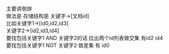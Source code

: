 主要讲倒排   
做法是 存储结构是  关键字->[文档id]  
比如关键字1->[id0,id2,id3]  
关键字2->[id2,id3,id4]  
要找包括关键字1 AND 关键字2的话  拉出两个id列表做交集  有id2 id4  
要找包括关键字1 NOT 关键字2 做差集  有 id0  